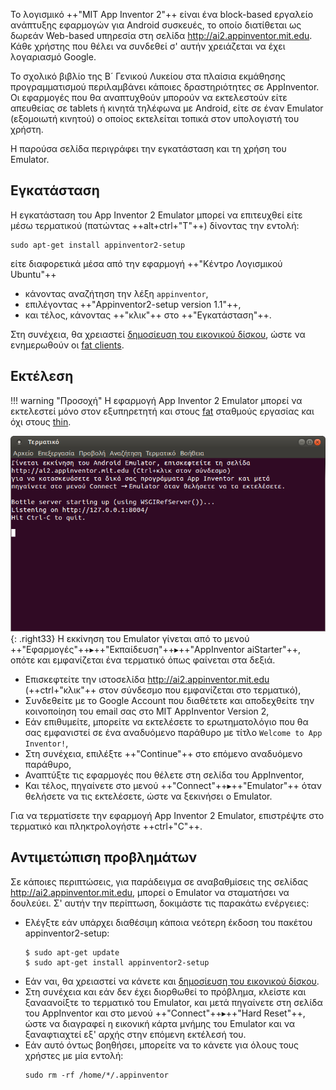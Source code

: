 Το λογισμικό ++"MIT App Inventor 2"++ είναι ένα block-based εργαλείο ανάπτυξης εφαρμογών για
Android συσκευές, το οποίο διατίθεται ως δωρεάν Web-based υπηρεσία στη
σελίδα <http://ai2.appinventor.mit.edu>. Κάθε χρήστης που θέλει να
συνδεθεί σ' αυτήν χρειάζεται να έχει λογαριασμό Google.

Το σχολικό βιβλίο της Β´ Γενικού Λυκείου στα πλαίσια εκμάθησης
προγραμματισμού περιλαμβάνει κάποιες δραστηριότητες σε
AppInventor. Οι εφαρμογές που θα αναπτυχθούν μπορούν να εκτελεστούν είτε
απευθείας σε tablets ή κινητά τηλέφωνα με Android, είτε σε έναν Emulator
(εξομοιωτή κινητού) ο οποίος εκτελείται τοπικά στον υπολογιστή του
χρήστη.

Η παρούσα σελίδα περιγράφει την εγκατάσταση και τη χρήση του Emulator.

## Εγκατάσταση

Η εγκατάσταση του App Inventor 2 Emulator μπορεί να επιτευχθεί είτε μέσω
τερματικού (πατώντας ++alt+ctrl+"T"++) δίνοντας την εντολή:
```shell
sudo apt-get install appinventor2-setup
```
είτε διαφορετικά μέσα από την εφαρμογή ++"Κέντρο Λογισμικού Ubuntu"++

  - κάνοντας αναζήτηση την λέξη `appinventor`,
  - επιλέγοντας ++"Appinventor2-setup version 1.1"++,
  - και τέλος, κάνοντας ++"κλικ"++ στο ++"Εγκατάσταση"++.

Στη συνέχεια, θα χρειαστεί [δημοσίευση του εικονικού
δίσκου](sch-scripts/Δημοσίευση_εικονικού_δίσκου.md),
ώστε να ενημερωθούν οι [fat
clients](LTSP/Αρχιτεκτονική.md#ltsp-clients).

## Εκτέλεση

!!! warning "Προσοχή"
    Η εφαρμογή App Inventor 2 Emulator μπορεί να εκτελεστεί μόνο στον εξυπηρετητή και
    στους [fat](LTSP/Αρχιτεκτονική.md#ltsp-clients) σταθμούς εργασίας και
    όχι στους [thin](LTSP/Αρχιτεκτονική.md#ltsp-clients).

![Appinventor2-setup-first-screen.png](Appinventor2-setup-first-screen.png){: .right33}
Η εκκίνηση του Emulator γίνεται από το μενού ++"Εφαρμογές"++▸++"Εκπαίδευση"++▸++"AppInventor aiStarter"++,
οπότε και εμφανίζεται ένα τερματικό όπως φαίνεται στα δεξιά.

  - Επισκεφτείτε την ιστοσελίδα <http://ai2.appinventor.mit.edu> (++ctrl+"κλικ"++ στον
    σύνδεσμο που εμφανίζεται στο τερματικό),
  - Συνδεθείτε με το Google Account που διαθέτετε και αποδεχθείτε την
    κοινοποίηση του email σας στο MIT AppInventor Version 2,
  - Εάν επιθυμείτε, μπορείτε να εκτελέσετε το ερωτηματολόγιο που θα σας
    εμφανιστεί σε ένα αναδυόμενο παράθυρο με τίτλο `Welcome to App Inventor!`,
  - Στη συνέχεια, επιλέξτε ++"Continue"++ στο επόμενο αναδυόμενο παράθυρο,
  - Αναπτύξτε τις εφαρμογές που θέλετε στη σελίδα του AppInventor,
  - Και τέλος, πηγαίνετε στο μενού ++"Connect"++▸++"Emulator"++ όταν θελήσετε να τις εκτελέσετε,
    ώστε να ξεκινήσει ο Emulator.

Για να τερματίσετε την εφαρμογή App Inventor 2 Emulator, επιστρέψτε στο
τερματικό και πληκτρολογήστε ++ctrl+"C"++.

## Αντιμετώπιση προβλημάτων

Σε κάποιες περιπτώσεις, για παράδειγμα σε αναβαθμίσεις της σελίδας
<http://ai2.appinventor.mit.edu>, μπορεί ο Emulator να σταματήσει να
δουλεύει. Σ' αυτήν την περίπτωση, δοκιμάστε τις παρακάτω ενέργειες:

  - Ελέγξτε εάν υπάρχει διαθέσιμη κάποια νεότερη έκδοση του πακέτου
    appinventor2-setup:
    ```shell-session
    $ sudo apt-get update
    $ sudo apt-get install appinventor2-setup
    ```
  - Εάν ναι, θα χρειαστεί να κάνετε και [δημοσίευση του εικονικού
    δίσκου](sch-scripts/Δημοσίευση_εικονικού_δίσκου.md).
  - Στη συνέχεια και εάν δεν έχει διορθωθεί το πρόβλημα, κλείστε και
    ξαναανοίξτε το τερματικό του Emulator, και μετά πηγαίνετε στη
    σελίδα του AppInventor και στο μενού ++"Connect"++▸++"Hard Reset"++,
    ώστε να διαγραφεί η εικονική κάρτα μνήμης του Emulator και να
    ξαναφτιαχτεί εξ' αρχής στην επόμενη εκτέλεσή του.
  - Εάν αυτό όντως βοηθήσει, μπορείτε να το κάνετε για όλους τους
    χρήστες με μία εντολή:
    ```shell
    sudo rm -rf /home/*/.appinventor
    ```

